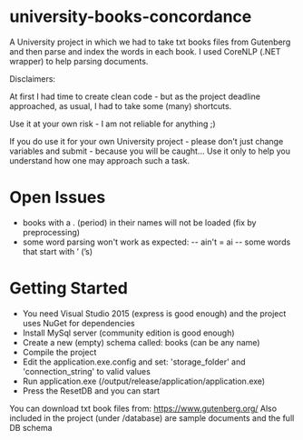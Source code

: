 # university-books-concordance
A University project in which we had to take txt books files from Gutenberg and then parse and index the words in each book.  I used CoreNLP (.NET wrapper) to help parsing documents.

Disclaimers: 

At first I had time to create clean code - but as the project 
deadline approached, as usual, I had to take some (many) shortcuts.

Use it at your own risk - I am not reliable for anything ;)

If you do use it for your own University project - please don't just change 
variables and submit - because you will be caught...  Use it only to help you
understand how one may approach such a task.

# Open Issues
- books with a . (period) in their names will not be loaded (fix by preprocessing)
- some word parsing won't work as expected:
-- ain't = ai
-- some words that start with ’ (’s)

# Getting Started
- You need Visual Studio 2015 (express is good enough) and the project uses 
NuGet for dependencies
- Install MySql server (community edition is good enough)
- Create a new (empty) schema called: books (can be any name)
- Compile the project
- Edit the application.exe.config and set:
    'storage_folder' and  'connection_string' to valid values
- Run application.exe (/output/release/application/application.exe)
- Press the ResetDB and you can start

You can download txt book files from: https://www.gutenberg.org/
Also included in the project (under /database) are sample documents and the 
full DB schema
